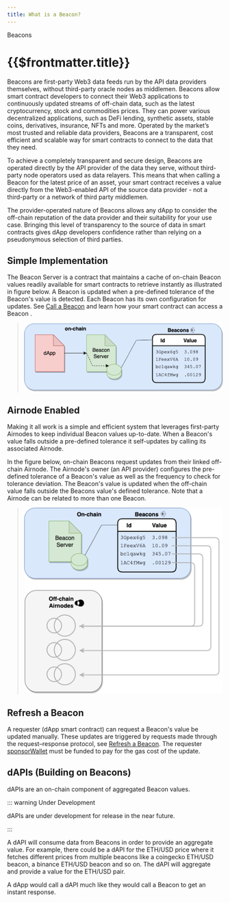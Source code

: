 ```yaml
---
title: What is a Beacon?
---
```


<TitleSpan>Beacons</TitleSpan>

# {{$frontmatter.title}}

<TocHeader />
<TOC class="table-of-contents" :include-level="[2,3]" />

Beacons are first-party Web3 data feeds run by the API data providers
themselves, without third-party oracle nodes as middlemen. Beacons allow smart
contract developers to connect their Web3 applications to continuously updated
streams of off-chain data, such as the latest cryptocurrency, stock and
commodities prices. They can power various decentralized applications, such as
DeFi lending, synthetic assets, stable coins, derivatives, insurance, NFTs and
more. Operated by the market’s most trusted and reliable data providers, Beacons
are a transparent, cost efficient and scalable way for smart contracts to
connect to the data that they need.

To achieve a completely transparent and secure design, Beacons are operated
directly by the API provider of the data they serve, without third-party node
operators used as data relayers. This means that when calling a Beacon for the
latest price of an asset, your smart contract receives a value directly from the
Web3-enabled API of the source data provider - not a third-party or a network of
third party middlemen.

The provider-operated nature of Beacons allows any dApp to consider the
off-chain reputation of the data provider and their suitability for your use
case. Bringing this level of transparency to the source of data in smart
contracts gives dApp developers confidence rather than relying on a pseudonymous
selection of third parties.

## Simple Implementation

The Beacon Server is a contract that maintains a cache of on-chain Beacon values
readily available for smart contracts to retrieve instantly as illustrated in
figure below. A Beacon is updated when a pre-defined tolerance of the Beacon's
value is detected. Each Beacon has its own configuration for updates. See
[Call a Beacon](./call-a-beacon.md) and learn how your smart contract can access
a Beacon .

> ![dapp-beacon.png](./assets/images/dapp-beacon.png)

## Airnode Enabled

Making it all work is a simple and efficient system that leverages first-party
Airnodes to keep individual Beacon values up-to-date. When a Beacon's value
falls outside a pre-defined tolerance it self-updates by calling its associated
Airnode.

In the figure below, on-chain Beacons request updates from their linked
off-chain Airnode. The Airnode's owner (an API provider) configures the
pre-defined tolerance of a Beacon's value as well as the frequency to check for
tolerance deviation. The Beacon's value is updated when the off-chain value
falls outside the Beacons value's defined tolerance. Note that a Airnode can be
related to more than one Beacon.

> ![beacon-airnode.png](./assets/images/beacon-airnode.png)

## Refresh a Beacon

A requester (dApp smart contract) can request a Beacon's value be updated
manually. These updates are triggered by requests made through the
request–response protocol, see [Refresh a Beacon](./refresh-a-beacon.md). The
requester [sponsorWallet](/airnode/v0.4/concepts/sponsor.md#sponsorwallet) must
be funded to pay for the gas cost of the update.

## dAPIs (Building on Beacons)

dAPIs are an on-chain component of aggregated Beacon values.

::: warning Under Development

dAPIs are under development for release in the near future.

:::

A dAPI will consume data from Beacons in order to provide an aggregate value.
For example, there could be a dAPI for the ETH/USD price where it fetches
different prices from multiple beacons like a coingecko ETH/USD beacon, a
binance ETH/USD beacon and so on. The dAPI will aggregate and provide a value
for the ETH/USD pair.

A dApp would call a dAPI much like they would call a Beacon to get an instant
response.
